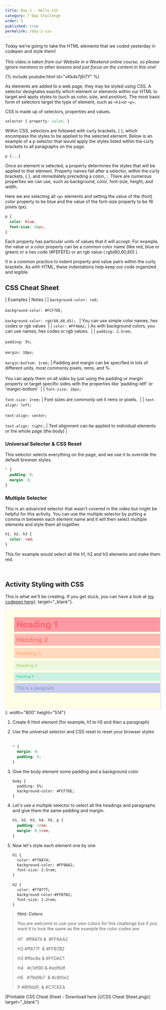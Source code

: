 ```yaml
---
title: Day 2 - Hello CSS
category: 7 Day Challenge
order: 3
published: true
permalink: /day-2-css
---
```


Today we're going to take the HTML elements that we coded yesterday in codepen and style them\!&nbsp;<br><br>*This video is taken from our Website in a Weekend online course, so please ignore mentions to other lessons and just focus on the content in this one\!&nbsp;*

{% include youtube.html id="vKkds7j6i7Y" %}

As elements are added to a web page, they may be styled using CSS. A selector designates exactly which element or elements within our HTML to target and apply styles to (such as color, size, and position). The most basic form of selectors target the type of element, such as&nbsp;`<h1>`or&nbsp;`<p>`.

CSS is made up of selectors, properties and values.

~~~css
selector { property: value; }
~~~

Within CSS, selectors are followed with curly brackets, \{ \}, which encompass the styles to be applied to the selected element. Below is an example of a p selector that would apply the styles listed within the curly brackets to all paragraphs on the page.

~~~css
p {...}
~~~

Once an element is selected, a property determines the styles that will be applied to that element. Property names fall after a selector, within the curly brackets, \{ \}, and immediately preceding a colon, :. There are numerous properties we can use, such as background, color, font-size, height, and width.

Here we are selecting all&nbsp;`<p>`&nbsp;elements and setting the value of the (font) color property to be blue and the value of the font-size property to be 16 pixels (px).

~~~css
p {
  color: blue;
  font-size: 16px;
}
~~~

Each property has particular units of values that it will accept. For example, the value or a color property can be a common color name (like red, blue or green) or a hex code (\#FEFEFE) or an rgb value ( rgb(60,60,60) ).

It is a common practice to indent property and value pairs within the curly brackets. As with HTML, these indentations help keep our code organized and legible.

## CSS Cheat Sheet

| Examples | Notes |
| `background-color: red; `<br><br>`background-color: #FCF7DE; `<br><br>`background-color: rgb(60,60,65); ` | You can use simple color names, hex codes or rgb values&nbsp; |
| `color: #FF9AA2;` | As with background colors, you can use names, hex codes or rgb values.&nbsp; |
| `padding: 2.5rem;`<br><br>`padding: 5%;`<br><br>`margin: 10px;`<br><br>`margin-bottom: 1rem;` | Padding and margin can be specified in lots of different units, most commonly pixels, rems, and %.&nbsp;<br><br>You can apply them on all sides by just using the padding or margin property or target specific sides with the properties like 'padding-left' or 'margin-bottom'&nbsp; |
| `font-size: 16px;`<br><br>`font-size: 2rem;` | Font sizes are commonly set it rems or pixels.&nbsp; |
| `text-align: left;`<br><br>`text-align: center;`<br><br>`text-align: right;` | Text alignment can be applied to individual elements or the whole page (the body) |

### Universal Selector & CSS Reset

This selector selects everything on the page, and we use it to override the default browser styles.&nbsp;

~~~css
* {
  padding: 0;
  margin: 0;
}
~~~

### Multiple Selector&nbsp;

This is an advanced selector that wasn't covered in the video but might be helpful for this activity. You can use the multiple selector by putting a comma in between each element name and it will then select multiple elements and style them all together.&nbsp;

~~~css
h1, h2, h3 {
  color: red;
}
~~~

This for example would select all the h1, h2 and h3 elements and make them red.&nbsp;

&nbsp;

## Activity Styling with CSS

This is what we'll be creating. If you get stuck, you can have a look at [my codepen here](https://codepen.io/instituteofcode/pen/gJOdgL?editors=1100){: target="_blank"}.&nbsp;

![](/uploads/screen-shot-2020-01-11-at-8-56-43-am.png){: width="800" height="514"}

1. Create 6 html element (for example, h1 to h5 and then a paragraph)
2. Use the universal selector and CSS reset to reset your browser styles&nbsp;<br>&nbsp;

   ~~~css
   * {
     margin: 0;
     padding: 0;
   }
   ~~~
3. Give the body element some padding and a background color

   ~~~
   body {
     padding: 5%;
     background-color: #FCF7DE;
   }
   ~~~
4. Let's use a multiple selector to select all the headings and paragraphs and give them the same padding and margin.

   ~~~css
   h1, h2, h3, h4, h5, p {
     padding: 1rem;
     margin: 0.5rem;
   }
   ~~~
5. Now let's style each element one by one

   ~~~
   h1 {
     color: #ff6874;
     background-color: #FF9AA2;
     font-size: 2.5rem;
   }

   h2 {
     color: #ff877f;
     background-color:#FFB7B2;
     font-size: 2.2rem;
   }
   ~~~

> **Hint: Colors**
>
>
> You are welcome to use your own colors for this challenge but if you want it to look the same as the example the color codes are:<br><br>H1 &nbsp; \#ff6874 & &nbsp;\#FF9AA2
>
>
> H2 \#ff877f &nbsp;& \#FFB7B2
>
>
> H3 \#ffbc8e & \#FFDAC1
>
>
> H4 &nbsp; \#c1df90 & \#edf6df&nbsp;
>
>
> H5 &nbsp; \#79d9b7 &nbsp;& \#c9f0e2
>
>
> P \#8f9dd5 &nbsp;& \#C7CEEA

[Printable CSS Cheat Sheet - Download here&nbsp;](/CSS Cheat Sheet.png){: target="_blank"}